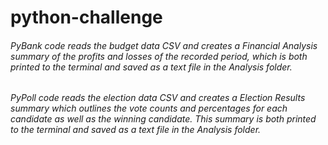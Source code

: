 # python-challenge

###### PyBank code reads the budget data CSV and creates a Financial Analysis summary of the profits and losses of the recorded period, which is both printed to the terminal and saved as a text file in the Analysis folder.
###### PyPoll code reads the election data CSV and creates a Election Results summary which outlines the vote counts and percentages for each candidate as well as the winning candidate. This summary is both printed to the terminal and saved as a text file in the Analysis folder.
